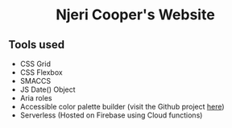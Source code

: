 # <center> Njeri Cooper's Website <center>

## Tools used

* CSS Grid
* CSS Flexbox
* SMACCS
* JS Date() Object
* Aria roles
* Accessible color palette builder (visit the Github project [here](https://toolness.github.io/accessible-color-matrix/?n=white&n=light&n=bright&n=medium&n=dark&n=black&v=FCFEF1&v=FFDD47&v=FFB8C0&v=67DFD0&v=3E6897&v=0D0D0D))
* Serverless (Hosted on Firebase using Cloud functions)
